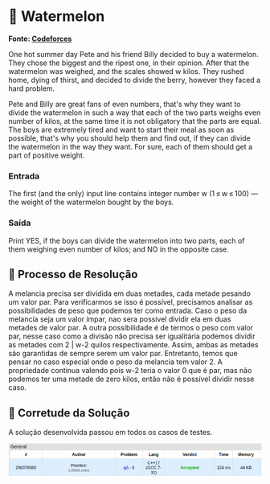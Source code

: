 
# 🍉 Watermelon

**Fonte: [Codeforces](https://codeforces.com/problemset/problem/4/A)**

One hot summer day Pete and his friend Billy decided to buy a watermelon. They chose the biggest and the ripest one, in their opinion. After that the watermelon was weighed, and the scales showed w kilos. They rushed home, dying of thirst, and decided to divide the berry, however they faced a hard problem.

Pete and Billy are great fans of even numbers, that's why they want to divide the watermelon in such a way that each of the two parts weighs even number of kilos, at the same time it is not obligatory that the parts are equal. The boys are extremely tired and want to start their meal as soon as possible, that's why you should help them and find out, if they can divide the watermelon in the way they want. For sure, each of them should get a part of positive weight.

### Entrada
The first (and the only) input line contains integer number w (1 ≤ w ≤ 100) — the weight of the watermelon bought by the boys.

### Saída
Print YES, if the boys can divide the watermelon into two parts, each of them weighing even number of kilos; and NO in the opposite case.

## 🧩 Processo de Resolução
A melancia precisa ser dividida em duas metades, cada metade pesando um valor par. Para verificarmos se isso é possível, precisamos analisar as possibilidades de peso que podemos ter como entrada. Caso o peso da melancia seja um valor ímpar, nao sera possivel dividir ela em duas metades de valor par. A outra possibilidade é de termos o peso com valor par, nesse caso como a divisão não precisa ser igualitária podemos dividir as metades com 2 | w-2 quilos respectivamente. Assim, ambas as metades são garantidas de sempre serem um valor par. Entretanto, temos que pensar no caso especial onde o peso da melancia tem valor 2. A propriedade continua valendo pois w-2 teria o valor 0 que é par, mas não podemos ter uma metade de zero kilos, então não é possível dividir nesse caso.

## 📝 Corretude da Solução
A solução desenvolvida passou em todos os casos de testes.

![Accepted](img/accepted.png)